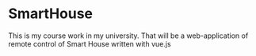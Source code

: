 # SmartHouse
This is my course work in my university.
That will be a web-application of remote control of Smart House written with vue.js
